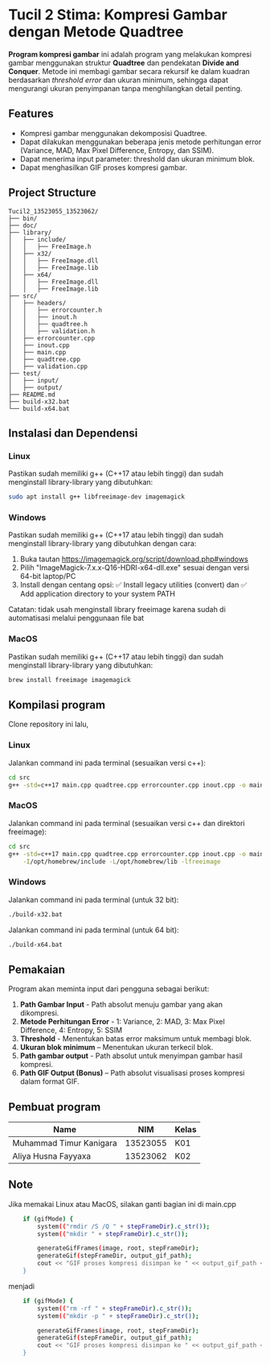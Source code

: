 # Tucil 2 Stima: Kompresi Gambar dengan Metode Quadtree

**Program kompresi gambar** ini adalah program yang melakukan kompresi gambar menggunakan struktur **Quadtree** dan pendekatan **Divide and Conquer**. Metode ini membagi gambar secara rekursif ke dalam kuadran berdasarkan _threshold error_ dan ukuran minimum, sehingga dapat mengurangi ukuran penyimpanan tanpa menghilangkan detail penting.

## Features
- Kompresi gambar menggunakan dekomposisi Quadtree.
- Dapat dilakukan menggunakan beberapa jenis metode perhitungan error (Variance, MAD, Max Pixel Difference, Entropy, dan SSIM).
- Dapat menerima input parameter: threshold dan ukuran minimum blok.
- Dapat menghasilkan GIF proses kompresi gambar.

## Project Structure
```
Tucil2_13523055_13523062/
├── bin/
├── doc/
├── library/
│   ├── include/
│   │   ├── FreeImage.h
│   ├── x32/
│   │   ├── FreeImage.dll
│   │   ├── FreeImage.lib
│   ├── x64/
│   │   ├── FreeImage.dll
│   │   ├── FreeImage.lib
├── src/
│   ├── headers/
│   │   ├── errorcounter.h
│   │   ├── inout.h
│   │   ├── quadtree.h
│   │   ├── validation.h
│   ├── errorcounter.cpp
│   ├── inout.cpp
│   ├── main.cpp
│   ├── quadtree.cpp
│   ├── validation.cpp
├── test/
│   ├── input/
│   ├── output/
├── README.md
├── build-x32.bat
└── build-x64.bat
```

## Instalasi dan Dependensi
### Linux
Pastikan sudah memiliki g++ (C++17 atau lebih tinggi) dan sudah menginstall library-library yang dibutuhkan:
```bash
sudo apt install g++ libfreeimage-dev imagemagick
```
### Windows
Pastikan sudah memiliki g++ (C++17 atau lebih tinggi) dan sudah menginstall library-library yang dibutuhkan dengan cara:
1. Buka tautan https://imagemagick.org/script/download.php#windows
2. Pilih "ImageMagick-7.x.x-Q16-HDRI-x64-dll.exe" sesuai dengan versi 64-bit laptop/PC
3. Install dengan centang opsi: ✅ Install legacy utilities (convert) dan ✅ Add application directory to your system PATH

Catatan: tidak usah menginstall library freeimage karena sudah di automatisasi melalui penggunaan file bat

### MacOS
Pastikan sudah memiliki g++ (C++17 atau lebih tinggi) dan sudah menginstall library-library yang dibutuhkan:
```bash
brew install freeimage imagemagick
```

## Kompilasi program
Clone repository ini lalu,
### Linux
Jalankan command ini pada terminal (sesuaikan versi c++):
```bash
cd src
g++ -std=c++17 main.cpp quadtree.cpp errorcounter.cpp inout.cpp -o main -lfreeimage
```
### MacOS
Jalankan command ini pada terminal (sesuaikan versi c++ dan direktori freeimage):
```bash
cd src
g++ -std=c++17 main.cpp quadtree.cpp errorcounter.cpp inout.cpp -o main \
    -I/opt/homebrew/include -L/opt/homebrew/lib -lfreeimage
```
### Windows
Jalankan command ini pada terminal (untuk 32 bit):
```bash
./build-x32.bat
```
Jalankan command ini pada terminal (untuk 64 bit):
```bash
./build-x64.bat
```

## Pemakaian
Program akan meminta input dari pengguna sebagai berikut:
1. **Path Gambar Input** - Path absolut menuju gambar yang akan dikompresi.
2. **Metode Perhitungan Error** - 1: Variance, 2: MAD, 3: Max Pixel Difference, 4: Entropy, 5: SSIM
3. **Threshold** - Menentukan batas error maksimum untuk membagi blok.
4. **Ukuran blok minimum** – Menentukan ukuran terkecil blok.
5. **Path gambar output** - Path absolut untuk menyimpan gambar hasil kompresi.
6. **Path GIF Output (Bonus)** – Path absolut visualisasi proses kompresi dalam format GIF.

## Pembuat program
| Name | NIM | Kelas |
|------|------|------|
| Muhammad Timur Kanigara | 13523055 | K01 |
| Aliya Husna Fayyaxa | 13523062 | K02 |

## Note
Jika memakai Linux atau MacOS, silakan ganti bagian ini di main.cpp
```bash
    if (gifMode) {
        system(("rmdir /S /Q " + stepFrameDir).c_str());
        system(("mkdir " + stepFrameDir).c_str());

        generateGifFrames(image, root, stepFrameDir);
        generateGif(stepFrameDir, output_gif_path);
        cout << "GIF proses kompresi disimpan ke " << output_gif_path << endl;
    }
```
menjadi
```bash
    if (gifMode) {
        system(("rm -rf " + stepFrameDir).c_str());
        system(("mkdir -p " + stepFrameDir).c_str());

        generateGifFrames(image, root, stepFrameDir);
        generateGif(stepFrameDir, output_gif_path);
        cout << "GIF proses kompresi disimpan ke " << output_gif_path << endl;
    }
```
